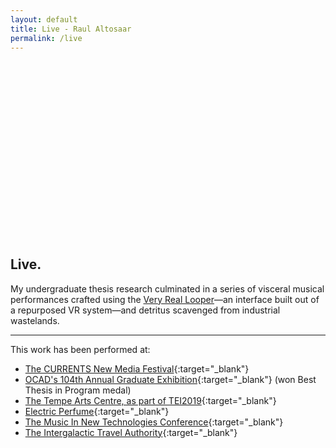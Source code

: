 ```yaml
---
layout: default
title: Live - Raul Altosaar
permalink: /live
---
```


<div class="case">

<div style="padding:56.25% 0 0 0;position:relative;"><iframe class="lazy" data-src="https://player.vimeo.com/video/347904695?color=ff9933&byline=0&title=0&portrait=0" style="position:absolute;top:0;left:0;width:100%;height:100%;" frameborder="0" allow="autoplay; fullscreen" allowfullscreen class="lazy"></iframe></div><script src="https://player.vimeo.com/api/player.js"></script>

## Live. ##

My undergraduate thesis research culminated in a series of visceral musical performances crafted using the [Very Real Looper](/a-very-real-looper)&mdash;an interface built out of a repurposed VR system&mdash;and detritus scavenged from industrial wastelands.

---

This work has been performed at:
* [The CURRENTS New Media Festival](https://meowwolf.com/2019/06/13/currents-new-media-2019-opening-night-recap){:target="_blank"}
* [OCAD's 104th Annual Graduate Exhibition](https://www2.ocadu.ca/news/join-ocad-university-for-gradex-104-torontos-largest-free-art-and-design-exhibition){:target="_blank"} (won Best Thesis in Program medal)
* [The Tempe Arts Centre, as part of TEI2019](https://tei.acm.org/2019/program/arts-track.html#performance){:target="_blank"}
* [Electric Perfume](http://electricperfume.com/whats-on/static-gestures/){:target="_blank"}
* [The Music In New Technologies Conference](https://vimeo.com/303631624){:target="_blank"}
* [The Intergalactic Travel Authority](https://vimeo.com/294810067){:target="_blank"}

</div>